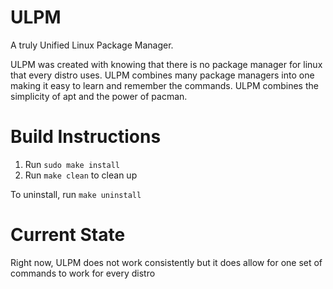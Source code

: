 # ULPM
A truly Unified Linux Package Manager.

ULPM was created with knowing that there is no package manager for linux that every distro uses. ULPM combines many package managers into one making it easy to learn and remember the commands. ULPM combines the simplicity of apt and the power of pacman.

# Build Instructions
1. Run `sudo make install`
2. Run `make clean` to clean up

To uninstall, run `make uninstall`

# Current State
Right now, ULPM does not work consistently but it does allow for one set of commands to work for every distro